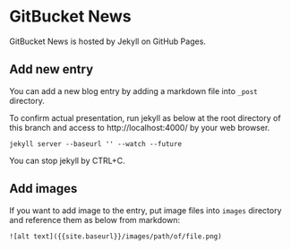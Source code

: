 GitBucket News
========

GitBucket News is hosted by Jekyll on GitHub Pages.

## Add new entry

You can add a new blog entry by adding a markdown file into `_post` directory.

To confirm actual presentation, run jekyll as below at the root directory of this branch and access to http://localhost:4000/ by your web browser.

```
jekyll server --baseurl '' --watch --future
```

You can stop jekyll by CTRL+C.

## Add images

If you want to add image to the entry, put image files into `images` directory and reference them as below from markdown:

```
![alt text]({{site.baseurl}}/images/path/of/file.png)
```

